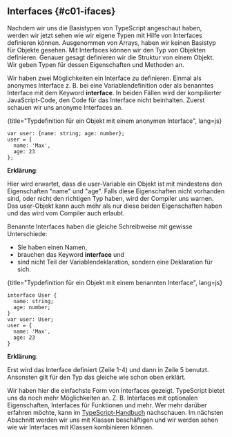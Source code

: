 ## Interfaces {#c01-ifaces}

Nachdem wir uns die Basistypen von TypeScript angeschaut haben, werden wir jetzt sehen wie wir eigene Typen mit Hilfe von Interfaces definieren können.
Ausgenommen von Arrays, haben wir keinen Basistyp für Objekte gesehen.
Mit Interfaces können wir den Typ von Objekten definieren.
Genauer gesagt definieren wir die Struktur von einem Objekt.
Wir geben Typen für dessen Eigenschaften und Methoden an.

Wir haben zwei Möglichkeiten ein Interface zu definieren.
Einmal als anonymes Interface z. B. bei eine Variablendefinition oder als benanntes Interface mit dem Keyword __interface__.
In beiden Fällen wird der kompilierter JavaScript-Code, den Code für das Interface nicht beinhalten.
Zuerst schauen wir uns anonyme Interfaces an.

{title="Typdefinition für ein Objekt mit einem anonymen Interface", lang=js}
```
var user: {name: string; age: number};
user = {
  name: 'Max',
  age: 23
};
```

__Erklärung__:

Hier wird erwartet, dass die user-Variable ein Objekt ist mit mindestens den Eigenschaften "name" und "age".
Falls diese Eigenschaften nicht vorhanden sind, oder nicht den richtigen Typ haben, wird der Compiler uns warnen.
Das user-Objekt kann auch mehr als nur diese beiden Eigenschaften haben und das wird vom Compiler auch erlaubt.

Benannte Interfaces haben die gleiche Schreibweise mit gewisse Unterschiede:


* Sie haben einen Namen,
* brauchen das Keyword __interface__ und
* sind nicht Teil der Variablendeklaration, sondern eine Deklaration für sich.

{title="Typdefinition für ein Objekt mit einem benannten Interface", lang=js}
```
interface User {
  name: string;
  age: number;
}
var user: User;
user = {
  name: 'Max',
  age: 23
}
```

__Erklärung__:

Erst wird das Interface definiert (Zeile 1-4) und dann in Zeile 5 benutzt. Ansonsten gilt für den Typ das gleiche wie schon oben erklärt.

Wir haben hier die einfachste Form von Interfaces gezeigt. TypeScript bietet uns da noch mehr Möglichkeiten an.
Z. B. Interfaces mit optionalen Eigenschaften, Interfaces für Funktionen und mehr.
Wer mehr darüber erfahren möchte, kann im [TypeScript-Handbuch](https://www.typescriptlang.org/docs/handbook/interfaces.html) nachschauen.
Im nächsten Abschnitt werden wir uns mit Klassen beschäftigen und wir werden sehen wie wir Interfaces mit Klassen kombinieren können.


